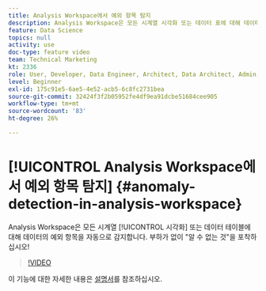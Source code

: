 ```yaml
---
title: Analysis Workspace에서 예외 항목 탐지
description: Analysis Workspace은 모든 시계열 시각화 또는 데이터 표에 대해 데이터에서 예외 항목을 자동으로 감지합니다. 부하가 없이 "알 수 없는 것"을 포착하십시오!
feature: Data Science
topics: null
activity: use
doc-type: feature video
team: Technical Marketing
kt: 2336
role: User, Developer, Data Engineer, Architect, Data Architect, Admin, Leader
level: Beginner
exl-id: 175c91e5-6ae5-4e52-acb5-6c8fc2731bea
source-git-commit: 32424f3f2b05952fe4df9ea91dcbe51684cee905
workflow-type: tm+mt
source-wordcount: '83'
ht-degree: 26%

---
```


# [!UICONTROL Analysis Workspace에서 예외 항목 탐지] {#anomaly-detection-in-analysis-workspace}

Analysis Workspace은 모든 시계열 [!UICONTROL 시각화] 또는 데이터 테이블에 대해 데이터의 예외 항목을 자동으로 감지합니다. 부하가 없이 &quot;알 수 없는 것&quot;을 포착하십시오!

>[!VIDEO](https://video.tv.adobe.com/v/25444/?quality=12)

이 기능에 대한 자세한 내용은 [설명서](https://marketing.adobe.com/resources/help/ko_KR/analytics/analysis-workspace/anomaly_detection.html)를 참조하십시오.
